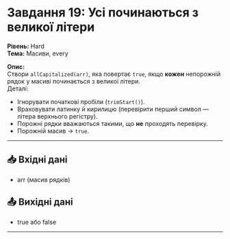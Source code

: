 # Завдання 19: Усі починаються з великої літери
**Рівень:** Hard  
**Тема:** Масиви, every  

**Опис:**  
Створи `allCapitalized(arr)`, яка повертає `true`, якщо **кожен** непорожній рядок у масиві починається з великої літери.  
Деталі:
- Ігнорувати початкові пробіли (`trimStart()`).
- Враховувати латинку й кирилицю (перевірити перший символ — літера верхнього регістру).
- Порожні рядки вважаються такими, що **не** проходять перевірку.
- Порожній масив → `true`.

---
## 📥 Вхідні дані
- arr (масив рядків)

## 📤 Вихідні дані
- true або false

---